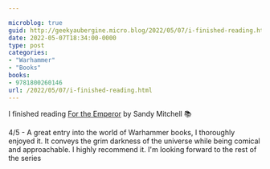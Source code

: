 ```yaml
---

microblog: true
guid: http://geekyaubergine.micro.blog/2022/05/07/i-finished-reading.html
date: 2022-05-07T18:34:00-0000
type: post
categories:
- "Warhammer"
- "Books"
books:
- 9781800260146
url: /2022/05/07/i-finished-reading.html
---
```

I finished reading [For the Emperor](https://micro.blog/books/9781800260146) by Sandy Mitchell 📚

4/5 - A great entry into the world of Warhammer books, I thoroughly enjoyed it. It conveys the grim darkness of the universe while being comical and approachable. I highly recommend it. I'm looking forward to the rest of the series
